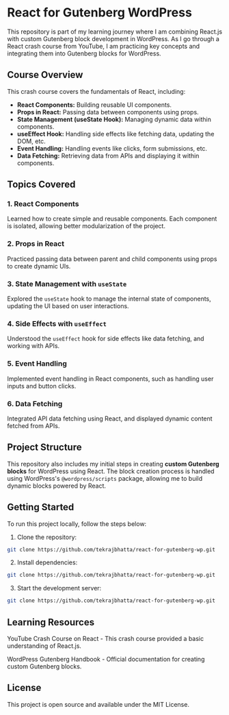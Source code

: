 # React for Gutenberg WordPress

This repository is part of my learning journey where I am combining React.js with custom Gutenberg block development in WordPress. As I go through a React crash course from YouTube, I am practicing key concepts and integrating them into Gutenberg blocks for WordPress.

## Course Overview

This crash course covers the fundamentals of React, including:

- **React Components:** Building reusable UI components.
- **Props in React:** Passing data between components using props.
- **State Management (useState Hook):** Managing dynamic data within components.
- **useEffect Hook:** Handling side effects like fetching data, updating the DOM, etc.
- **Event Handling:** Handling events like clicks, form submissions, etc.
- **Data Fetching:** Retrieving data from APIs and displaying it within components.

## Topics Covered

### 1. React Components
Learned how to create simple and reusable components. Each component is isolated, allowing better modularization of the project.

### 2. Props in React
Practiced passing data between parent and child components using props to create dynamic UIs.

### 3. State Management with `useState`
Explored the `useState` hook to manage the internal state of components, updating the UI based on user interactions.

### 4. Side Effects with `useEffect`
Understood the `useEffect` hook for side effects like data fetching, and working with APIs.

### 5. Event Handling
Implemented event handling in React components, such as handling user inputs and button clicks.

### 6. Data Fetching
Integrated API data fetching using React, and displayed dynamic content fetched from APIs.

## Project Structure

This repository also includes my initial steps in creating **custom Gutenberg blocks** for WordPress using React. The block creation process is handled using WordPress's `@wordpress/scripts` package, allowing me to build dynamic blocks powered by React.

## Getting Started

To run this project locally, follow the steps below:

1. Clone the repository:
  ```bash
  git clone https://github.com/tekrajbhatta/react-for-gutenberg-wp.git
  ```
2. Install dependencies:
  ```bash
  git clone https://github.com/tekrajbhatta/react-for-gutenberg-wp.git
  ```
3. Start the development server:
  ```bash
  git clone https://github.com/tekrajbhatta/react-for-gutenberg-wp.git
  ```

## Learning Resources

  YouTube Crash Course on React - This crash course provided a basic understanding of React.js.

  WordPress Gutenberg Handbook - Official documentation for creating custom Gutenberg blocks.
  
## License

  This project is open source and available under the MIT License.

